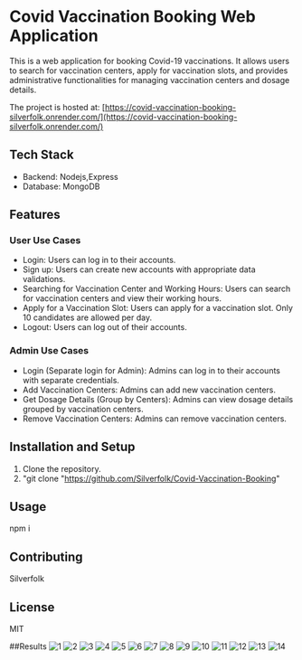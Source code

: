 # Covid Vaccination Booking Web Application

This is a web application for booking Covid-19 vaccinations. It allows users to search for vaccination centers, apply for vaccination slots, and provides administrative functionalities for managing vaccination centers and dosage details.

The project is hosted at: [https://covid-vaccination-booking-silverfolk.onrender.com/](https://covid-vaccination-booking-silverfolk.onrender.com/)

## Tech Stack

- Backend: Nodejs,Express
- Database: MongoDB

## Features

### User Use Cases

- Login: Users can log in to their accounts.
- Sign up: Users can create new accounts with appropriate data validations.
- Searching for Vaccination Center and Working Hours: Users can search for vaccination centers and view their working hours.
- Apply for a Vaccination Slot: Users can apply for a vaccination slot. Only 10 candidates are allowed per day.
- Logout: Users can log out of their accounts.

### Admin Use Cases

- Login (Separate login for Admin): Admins can log in to their accounts with separate credentials.
- Add Vaccination Centers: Admins can add new vaccination centers.
- Get Dosage Details (Group by Centers): Admins can view dosage details grouped by vaccination centers.
- Remove Vaccination Centers: Admins can remove vaccination centers.

## Installation and Setup

1. Clone the repository.
2. "git clone "https://github.com/Silverfolk/Covid-Vaccination-Booking"

## Usage

npm i 

## Contributing

Silverfolk

## License

MIT

##Results
![1](https://github.com/Silverfolk/Covid-Vaccination-Booking/assets/71553152/2152ed5f-a618-4fa6-970d-6b65fcf27c0f)
![2](https://github.com/Silverfolk/Covid-Vaccination-Booking/assets/71553152/aac594ad-7da4-4535-8a59-c88fb1d9daa4)
![3](https://github.com/Silverfolk/Covid-Vaccination-Booking/assets/71553152/2ce5aaf5-d2c4-4de7-b08c-32a61b889fb9)
![4](https://github.com/Silverfolk/Covid-Vaccination-Booking/assets/71553152/57d64a13-fa88-499d-bb22-f95fbd665f2f)
![5](https://github.com/Silverfolk/Covid-Vaccination-Booking/assets/71553152/89aabfb7-6507-4948-887c-cd710ef88c88)
![6](https://github.com/Silverfolk/Covid-Vaccination-Booking/assets/71553152/fd129c68-9a5a-4238-8e70-aedb4e28bb07)
![7](https://github.com/Silverfolk/Covid-Vaccination-Booking/assets/71553152/56c6f50f-9268-45b8-b744-3b232e9da4d2)
![8](https://github.com/Silverfolk/Covid-Vaccination-Booking/assets/71553152/11e959a8-8a06-4f0f-aef7-d3df8200580e)
![9](https://github.com/Silverfolk/Covid-Vaccination-Booking/assets/71553152/3452f093-588b-4233-837d-ae558dc21726)
![10](https://github.com/Silverfolk/Covid-Vaccination-Booking/assets/71553152/f50dd4c8-580e-4a01-93b9-a5e4a16f1e47)
![11](https://github.com/Silverfolk/Covid-Vaccination-Booking/assets/71553152/05368d68-1d40-4691-b675-9ceddfe592c4)
![12](https://github.com/Silverfolk/Covid-Vaccination-Booking/assets/71553152/3b39ec86-da7e-4463-819b-e06756c1483d)
![13](https://github.com/Silverfolk/Covid-Vaccination-Booking/assets/71553152/34f1bda8-b081-4dcc-8677-752895c01d80)
![14](https://github.com/Silverfolk/Covid-Vaccination-Booking/assets/71553152/554cffa7-4778-481a-86df-0b0b74dd80fb)

